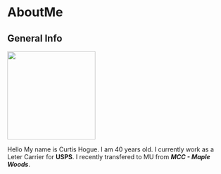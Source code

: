 # AboutMe

## General Info   

<img src="https://user-images.githubusercontent.com/89314862/138538487-47e0cc3c-31ad-44d8-a452-9de30e55c2d1.jpg" width="200" height="200">

Hello My name is Curtis Hogue. I am 40 years old. I currently
work as a Leter Carrier for **USPS**. I recently transfered to MU from **_MCC - Maple Woods_**.

 
